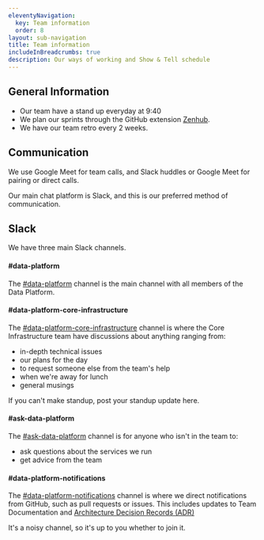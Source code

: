 ```yaml
---
eleventyNavigation:
  key: Team information
  order: 8
layout: sub-navigation
title: Team information
includeInBreadcrumbs: true
description: Our ways of working and Show & Tell schedule
---
```


## General Information

- Our team have a stand up everyday at 9:40
- We plan our sprints through the GitHub extension [Zenhub](https://app.zenhub.com/workspaces/data-platform-core-infrastructure-63e3ab98f777b90011c85bbb/board).
- We have our team retro every 2 weeks.

## Communication

We use Google Meet for team calls, and Slack huddles or Google Meet for pairing or direct calls.

Our main chat platform is Slack, and this is our preferred method of communication.

## Slack

We have three main Slack channels.

#### #data-platform

The [#data-platform](https://mojdt.slack.com/archives/C04BBJR3RPB) channel is the main channel with all members of the Data Platform.

#### #data-platform-core-infrastructure

The [#data-platform-core-infrastructure](https://mojdt.slack.com/archives/C04BRGD7KFH) channel is where the Core Infrastructure team have discussions about anything ranging from:

- in-depth technical issues
- our plans for the day
- to request someone else from the team's help
- when we're away for lunch
- general musings

If you can't make standup, post your standup update here.

#### #ask-data-platform

The [#ask-data-platform](https://mojdt.slack.com/archives/C04LY2RVCS2) channel is for anyone who isn't in the team to:

- ask questions about the services we run
- get advice from the team

#### #data-platform-notifications

The [#data-platform-notifications](https://mojdt.slack.com/archives/C04MUAV0QC8) channel is where we direct notifications from GitHub, such as pull requests or issues. This includes updates to Team Documentation and  [Architecture Decision Records (ADR)](/documentation/adrs/adr-index.html)

It's a noisy channel, so it's up to you whether to join it.
